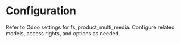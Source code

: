 # Configuration

Refer to Odoo settings for fs_product_multi_media. Configure related models, access rights, and options as needed.
